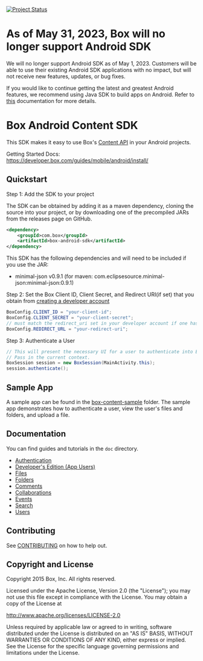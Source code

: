[![Project Status](http://opensource.box.com/badges/stable.svg)](http://opensource.box.com/badges)

# As of May 31, 2023, Box will no longer support Android SDK

We will no longer support Android SDK as of May 1, 2023. Customers will be able to use their existing Android SDK applications with no impact, but will not receive new features, updates, or bug fixes.
 

If you would like to continue getting the latest and greatest Android features, we recommend using Java SDK to build apps on Android. Refer to [this](https://github.com/box/box-java-sdk/blob/main/doc/android.md) documentation for more details.

Box Android Content SDK
===================

This SDK makes it easy to use Box's [Content API](https://box-content.readme.io/reference) in your Android projects.

Getting Started Docs: https://developer.box.com/guides/mobile/android/install/

Quickstart
----------
Step 1: Add the SDK to your project

The SDK can be obtained by adding it as a maven dependency, cloning the source into your project, or by downloading one of the precompiled JARs from the releases page on GitHub.

```xml
<dependency>
    <groupId>com.box</groupId>
    <artifactId>box-android-sdk</artifactId>
</dependency>
```

This SDK has the following dependencies and will need to be included if you use the JAR:
* minimal-json v0.9.1 (for maven: com.eclipsesource.minimal-json:minimal-json:0.9.1)

Step 2: Set the Box Client ID, Client Secret, and Redirect URI(if set) that you obtain from [creating a developer account](http://developers.box.com/)
```java
BoxConfig.CLIENT_ID = "your-client-id";
BoxConfig.CLIENT_SECRET = "your-client-secret";
// must match the redirect_uri set in your developer account if one has been set. Redirect uri should not be of type file:// or content://.
BoxConfig.REDIRECT_URL = "your-redirect-uri";
```

Step 3: Authenticate a User
```java
// This will present the necessary UI for a user to authenticate into Box. 
// Pass in the current context.
BoxSession session = new BoxSession(MainActivity.this);
session.authenticate();
```

Sample App
----------
A sample app can be found in the [box-content-sample](box-content-sample) folder. The sample app demonstrates how to authenticate a user, view the user's files and folders, and upload a file.

Documentation
-------------
You can find guides and tutorials in the `doc` directory.

* [Authentication](doc/Authentication.md)
* [Developer's Edition (App Users)](doc/AppUsers.md)
* [Files](doc/Files.md)
* [Folders](doc/Folders.md)
* [Comments](doc/Comments.md)
* [Collaborations](doc/Collaborations.md)
* [Events](doc/Events.md)
* [Search](doc/Search.md)
* [Users](doc/Users.md)

Contributing
------------
See [CONTRIBUTING](CONTRIBUTING.md) on how to help out.

Copyright and License
---------------------
Copyright 2015 Box, Inc. All rights reserved.

Licensed under the Apache License, Version 2.0 (the "License");
you may not use this file except in compliance with the License.
You may obtain a copy of the License at

   http://www.apache.org/licenses/LICENSE-2.0

Unless required by applicable law or agreed to in writing, software
distributed under the License is distributed on an "AS IS" BASIS,
WITHOUT WARRANTIES OR CONDITIONS OF ANY KIND, either express or implied.
See the License for the specific language governing permissions and
limitations under the License.
